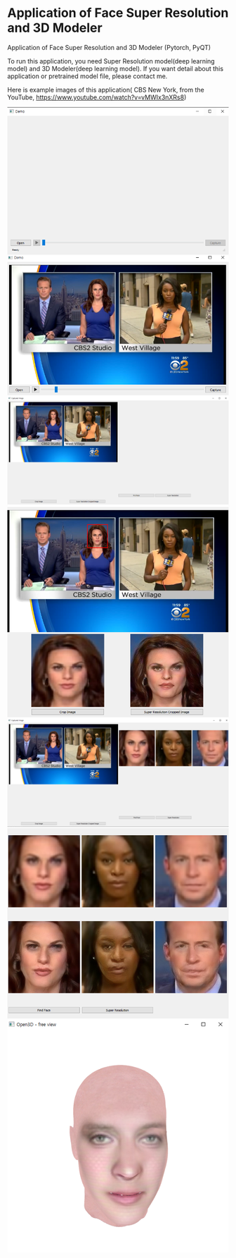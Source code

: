 # Application of Face Super Resolution and 3D Modeler
 Application of Face Super Resolution and 3D Modeler (Pytorch, PyQT)

To run this application, you need Super Resolution model(deep learning model) and 3D Modeler(deep learning model).
If you want detail about this application or pretrained model file, please contact me.

Here is example images of this application( CBS New York, from the YouTube, https://www.youtube.com/watch?v=vMWIx3nXRs8)


<img src="https://github.com/SongDoHou/Application-of-Face-Super-Resolution-and-3D-Modeler/blob/master/Uploaded_Img/start_Img.png">



<img src="https://github.com/SongDoHou/Application-of-Face-Super-Resolution-and-3D-Modeler/blob/master/Uploaded_Img/Video_Loaded.png">


<img src="https://github.com/SongDoHou/Application-of-Face-Super-Resolution-and-3D-Modeler/blob/master/Uploaded_Img/Video_Captured.png">


<img src="https://github.com/SongDoHou/Application-of-Face-Super-Resolution-and-3D-Modeler/blob/master/Uploaded_Img/Cropped.png">


<img src="https://github.com/SongDoHou/Application-of-Face-Super-Resolution-and-3D-Modeler/blob/master/Uploaded_Img/DetectedFaces.png">


<img src="https://github.com/SongDoHou/Application-of-Face-Super-Resolution-and-3D-Modeler/blob/master/Uploaded_Img/Detected_SR.png">


<img src="https://github.com/SongDoHou/Application-of-Face-Super-Resolution-and-3D-Modeler/blob/master/Uploaded_Img/3D_Recon.png">
